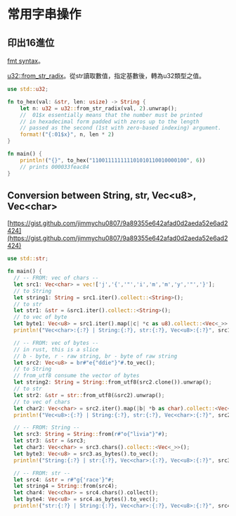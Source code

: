 # 常用字串操作

## 印出16進位

[fmt syntax](https://doc.rust-lang.org/std/fmt/index.html)。

[u32::from\_str\_radix](https://doc.rust-lang.org/std/primitive.u32.html#method.from\_str\_radix)。從str讀取數值，指定基數後，轉為u32類型之值。

```rust
use std::u32;

fn to_hex(val: &str, len: usize) -> String {
    let n: u32 = u32::from_str_radix(val, 2).unwrap();
    //  01$x essentially means that the number must be printed 
    // in hexadecimal form padded with zeros up to the length 
    // passed as the second (1st with zero-based indexing) argument.
    format!("{:01$x}", n, len * 2)
}

fn main() {
    println!("{}", to_hex("110011111111101010110010000100", 6))
    // prints 000033feac84
}
```

## Conversion between String, str, Vec\<u8>, Vec\<char>

[https://gist.github.com/jimmychu0807/9a89355e642afad0d2aeda52e6ad2424](https://gist.github.com/jimmychu0807/9a89355e642afad0d2aeda52e6ad2424)

```rust
use std::str;

fn main() {
  // -- FROM: vec of chars --
  let src1: Vec<char> = vec!['j','{','"','i','m','m','y','"','}'];
  // to String
  let string1: String = src1.iter().collect::<String>();
  // to str
  let str1: &str = &src1.iter().collect::<String>();
  // to vec of byte
  let byte1: Vec<u8> = src1.iter().map(|c| *c as u8).collect::<Vec<_>>();
  println!("Vec<char>:{:?} | String:{:?}, str:{:?}, Vec<u8>:{:?}", src1, string1, str1, byte1);

  // -- FROM: vec of bytes --
  // in rust, this is a slice
  // b - byte, r - raw string, br - byte of raw string
  let src2: Vec<u8> = br#"e{"ddie"}"#.to_vec();
  // to String
  // from_utf8 consume the vector of bytes
  let string2: String = String::from_utf8(src2.clone()).unwrap();
  // to str
  let str2: &str = str::from_utf8(&src2).unwrap();
  // to vec of chars
  let char2: Vec<char> = src2.iter().map(|b| *b as char).collect::<Vec<_>>();
  println!("Vec<u8>:{:?} | String:{:?}, str:{:?}, Vec<char>:{:?}", src2, string2, str2, char2);

  // -- FROM: String --
  let src3: String = String::from(r#"o{"livia"}"#);
  let str3: &str = &src3;
  let char3: Vec<char> = src3.chars().collect::<Vec<_>>();
  let byte3: Vec<u8> = src3.as_bytes().to_vec();
  println!("String:{:?} | str:{:?}, Vec<char>:{:?}, Vec<u8>:{:?}", src3, str3, char3, byte3);

  // -- FROM: str --
  let src4: &str = r#"g{'race'}"#;
  let string4 = String::from(src4);
  let char4: Vec<char> = src4.chars().collect();
  let byte4: Vec<u8> = src4.as_bytes().to_vec();
  println!("str:{:?} | String:{:?}, Vec<char>:{:?}, Vec<u8>:{:?}", src4, string4, char4, byte4);
```

